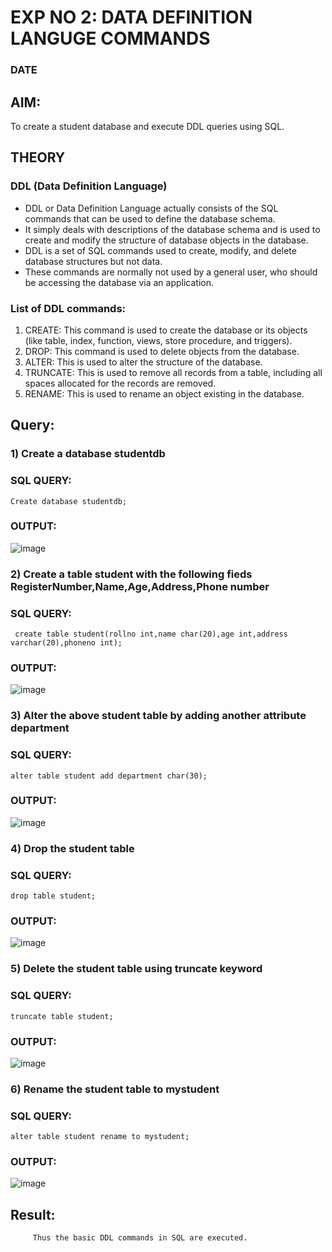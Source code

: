 # EXP NO 2: DATA DEFINITION LANGUGE COMMANDS 
### DATE
## AIM:
To create a student database and execute DDL queries using SQL.


## THEORY
### DDL (Data Definition Language)

* DDL or Data Definition Language actually consists of the SQL commands that can be used to define the database schema.
* It simply deals with descriptions of the database schema and is used to create and modify the structure of database objects in the database.
* DDL is a set of SQL commands used to create, modify, and delete database structures but not data.
* These commands are normally not used by a general user, who should be accessing the database via an application.

 
### List of DDL commands: 
1. CREATE: This command is used to create the database or its objects (like table, index, function, views, store procedure, and triggers).
2. DROP: This command is used to delete objects from the database.
3. ALTER: This is used to alter the structure of the database.
4. TRUNCATE: This is used to remove all records from a table, including all spaces allocated for the records are removed.
5. RENAME: This is used to rename an object existing in the database.

## Query:
### 1) Create a database studentdb

### SQL QUERY:
```
Create database studentdb;
```
### OUTPUT:
![image](https://github.com/Adithya-Siddam/DBMS/assets/93427248/5968202e-2181-4492-9795-14088ac07bb7)

### 2) Create a table student with the following fieds RegisterNumber,Name,Age,Address,Phone number

### SQL QUERY: 
```
 create table student(rollno int,name char(20),age int,address varchar(20),phoneno int);
```

### OUTPUT:
![image](https://github.com/Adithya-Siddam/DBMS/assets/93427248/a475cc2c-991e-42d0-be06-760cd909cb7c)

### 3) Alter the above student table by adding another attribute department

### SQL QUERY: 
```
alter table student add department char(30);
```
### OUTPUT:
![image](https://github.com/Adithya-Siddam/DBMS/assets/93427248/04623f48-4711-485a-9758-8251a8e292ed)


### 4) Drop the student table
 
### SQL QUERY: 
```
drop table student;
```

### OUTPUT:
![image](https://github.com/Adithya-Siddam/DBMS/assets/93427248/0d1a229b-1a17-4a59-999d-89f6d9bf9d96)


### 5) Delete the student table using truncate keyword

### SQL QUERY: 
```
truncate table student;
```
### OUTPUT:

![image](https://github.com/Adithya-Siddam/DBMS/assets/93427248/a7ebfb1a-a69a-48c0-9aa3-76730edc2e5f)


### 6) Rename the student table to mystudent

### SQL QUERY: 
```
alter table student rename to mystudent;
```

### OUTPUT:
![image](https://github.com/Adithya-Siddam/DBMS/assets/93427248/8586ae53-a448-4913-814e-ee695781ecfd)


## Result:
         Thus the basic DDL commands in SQL are executed. 

